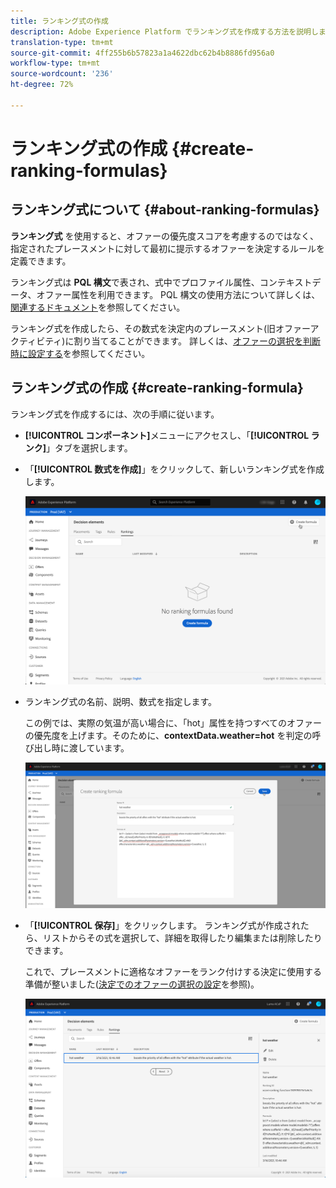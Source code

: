 ```yaml
---
title: ランキング式の作成
description: Adobe Experience Platform でランキング式を作成する方法を説明します。
translation-type: tm+mt
source-git-commit: 4ff255b6b57823a1a4622dbc62b4b8886fd956a0
workflow-type: tm+mt
source-wordcount: '236'
ht-degree: 72%

---
```


# ランキング式の作成 {#create-ranking-formulas}

## ランキング式について {#about-ranking-formulas}

**ランキング式** を使用すると、オファーの優先度スコアを考慮するのではなく、指定されたプレースメントに対して最初に提示するオファーを決定するルールを定義できます。

ランキング式は **PQL 構文**&#x200B;で表され、式中でプロファイル属性、コンテキストデータ、オファー属性を利用できます。 PQL 構文の使用方法について詳しくは、[関連するドキュメント](https://experienceleague.adobe.com/docs/experience-platform/segmentation/pql/overview.html?lang=ja)を参照してください。

ランキング式を作成したら、その数式を決定内のプレースメント(旧オファーアクティビティ)に割り当てることができます。 詳しくは、[オファーの選択を判断時に設定する](../offer-activities/configure-offer-selection.md)を参照してください。

## ランキング式の作成 {#create-ranking-formula}

ランキング式を作成するには、次の手順に従います。

* **[!UICONTROL コンポーネント]**&#x200B;メニューにアクセスし、「**[!UICONTROL ランク]**」タブを選択します。

* 「**[!UICONTROL 数式を作成]**」をクリックして、新しいランキング式を作成します。

   ![](../assets/ranking-create-formula.png)

* ランキング式の名前、説明、数式を指定します。

   この例では、実際の気温が高い場合に、「hot」属性を持つすべてのオファーの優先度を上げます。そのために、**contextData.weather=hot** を判定の呼び出し時に渡しています。

   ![](../assets/ranking-syntax.png)

* 「**[!UICONTROL 保存]**」をクリックします。 ランキング式が作成されたら、リストからその式を選択して、詳細を取得したり編集または削除したりできます。

   これで、プレースメントに適格なオファーをランク付けする決定に使用する準備が整いました([決定でのオファーの選択の設定](../offer-activities/configure-offer-selection.md)を参照)。

   ![](../assets/ranking-formula-created.png)
